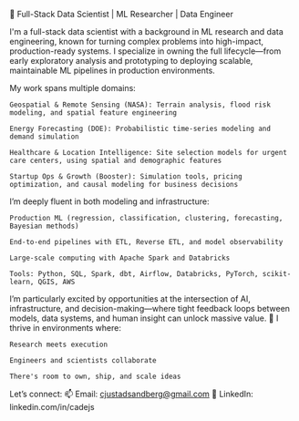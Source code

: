 🚀 Full-Stack Data Scientist | ML Researcher | Data Engineer

I'm a full-stack data scientist with a background in ML research and data engineering, known for turning complex problems into high-impact, production-ready systems. I specialize in owning the full lifecycle—from early exploratory analysis and prototyping to deploying scalable, maintainable ML pipelines in production environments.

My work spans multiple domains:

    Geospatial & Remote Sensing (NASA): Terrain analysis, flood risk modeling, and spatial feature engineering

    Energy Forecasting (DOE): Probabilistic time-series modeling and demand simulation

    Healthcare & Location Intelligence: Site selection models for urgent care centers, using spatial and demographic features

    Startup Ops & Growth (Booster): Simulation tools, pricing optimization, and causal modeling for business decisions

I’m deeply fluent in both modeling and infrastructure:

    Production ML (regression, classification, clustering, forecasting, Bayesian methods)

    End-to-end pipelines with ETL, Reverse ETL, and model observability

    Large-scale computing with Apache Spark and Databricks

    Tools: Python, SQL, Spark, dbt, Airflow, Databricks, PyTorch, scikit-learn, QGIS, AWS

I’m particularly excited by opportunities at the intersection of AI, infrastructure, and decision-making—where tight feedback loops between models, data systems, and human insight can unlock massive value.
🧠 I thrive in environments where:

    Research meets execution

    Engineers and scientists collaborate

    There's room to own, ship, and scale ideas

Let’s connect:
📫 Email: cjustadsandberg@gmail.com
🔗 LinkedIn: linkedin.com/in/cadejs
